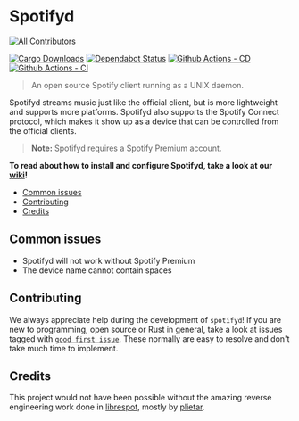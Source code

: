 # Spotifyd <!-- omit in toc -->
<!-- ALL-CONTRIBUTORS-BADGE:START - Do not remove or modify this section -->
[![All Contributors](https://img.shields.io/badge/all_contributors-66-orange.svg?style=flat-square)](#contributors-)
<!-- ALL-CONTRIBUTORS-BADGE:END -->

[![Cargo Downloads](https://img.shields.io/crates/d/spotifyd)](https://crates.io/crates/spotifyd)
[![Dependabot Status][dependabot-badge]](https://dependabot.com)
[![Github Actions - CD][cd-badge]][github-actions]
[![Github Actions - CI][ci-badge]][github-actions]

> An open source Spotify client running as a UNIX daemon.

Spotifyd streams music just like the official client, but is more lightweight and supports more platforms. Spotifyd also supports the Spotify Connect protocol, which makes it show up as a device that can be controlled from the official clients.

> __Note:__ Spotifyd requires a Spotify Premium account.

__To read about how to install and configure Spotifyd, take a look at our [wiki][wiki]!__

- [Common issues](#common-issues)
- [Contributing](#contributing)
- [Credits](#credits)

## Common issues

- Spotifyd will not work without Spotify Premium
- The device name cannot contain spaces

## Contributing

We always appreciate help during the development of `spotifyd`! If you are new to programming, open source or Rust in general, take a look at issues tagged with [`good first issue`][good-first-issues]. These normally are easy to resolve and don't take much time to implement.

## Credits

This project would not have been possible without the amazing reverse engineering work done in [librespot](https://github.com/librespot-org/librespot), mostly by [plietar](https://github.com/plietar).

<!-- This section contains all links used within the document. This prevents cluttering and makes reading the raw markdown a lot easier -->
[github-actions]: https://github.com/Spotifyd/spotifyd/actions
[good-first-issues]: https://github.com/Spotifyd/spotifyd/issues?q=is%3Aissue+is%3Aopen+label%3A%22good+first+issue%22
[cd-badge]: https://github.com/Spotifyd/spotifyd/workflows/Continuous%20Deployment/badge.svg
[ci-badge]: https://github.com/Spotifyd/spotifyd/workflows/Continuous%20Integration/badge.svg
[dependabot-badge]: https://api.dependabot.com/badges/status?host=github&repo=Spotifyd/spotifyd
[wiki]: https://spotifyd.github.io/spotifyd/
